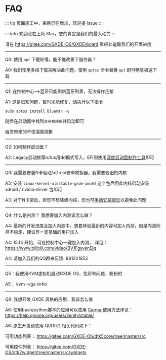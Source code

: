 # FAQ

::: tip
页面施工中，条目仍在增加，欢迎提 Issue
:::

::: info
欢迎点右上角 Star，您的肯定是我们的最大动力
:::

请在 https://gitee.com/GXDE-OS/GXDE/board 看板处追踪我们的开发进度

---

Q0: 使用 `apt` 下载好慢，能不能改善下服务器？

A0: 我们使用多线下载来解决此问题，使用 `aptss` 命令替换 `apt` 即可畅享极速下载


---

Q1: 在控制中心-->蓝牙只能刷新蓝牙列表，无法操作连接

A1: 这是已知问题，暂时未能修复，请执行以下指令

```
sudo aptss install blueman -y
```

随后在启动器中找到`蓝牙管理器`并启动即可

给您带来的不便深感抱歉


---

Q2: 如何制作启动盘？

A2: Legacy启动推荐rufus用dd模式写入，EFI则使用[深度启动盘制作工具](https://www.deepin.org/zh/original/deepin-boot-maker/)即可


---

Q3: 我需要安装N卡驱动/xDroid安卓模拟器，我需要较旧的内核

A3: 安装 `linux-kernel-oldstable-gxde-amd64` 这个包后用此内核启动安装 xdroid / nvidia-driver 包即可

A3: 对于N卡驱动，若您不想降级内核，您也可[手动安装驱动](https://bbs.deepin.org/post/232923)以避免此问题

---

Q4: 什么是内测？ 我想要加入内测该怎么做？

A4: 最新的开发进度会加入内测中，想要体验最新的内容可加入内测，但是内测同样不稳定，建议有一定基础的用户加入

A4: 15.14 开始，可在控制中心一键加入内测， 详见： https://www.bilibili.com/video/BV1FgsvenEjq

A4: 请加入我们的QQ群来反馈: 881201853

---

Q5：我使用KVM虚拟机启动GXDE OS，色彩有问题，粉粉的

A5： kvm -vga virtio 

---

Q6: 我想开发 GXDE 风格的应用，我该怎么做

A6: 使用bash/python脚本的应用可以使用 [Garma](https://gitee.com/GXDE-OS/garma),使用方法详见： https://help.gnome.org/users/zenity/stable/ 

A6: 原生开发请使用 Qt/Dtk2 相关代码如下： 

可用功能列表： https://gitee.com/GXDE-OS/dtk5core/tree/master/src

可用控件列表： https://gitee.com/GXDE-OS/dtk2widget/tree/master/src/widgets
